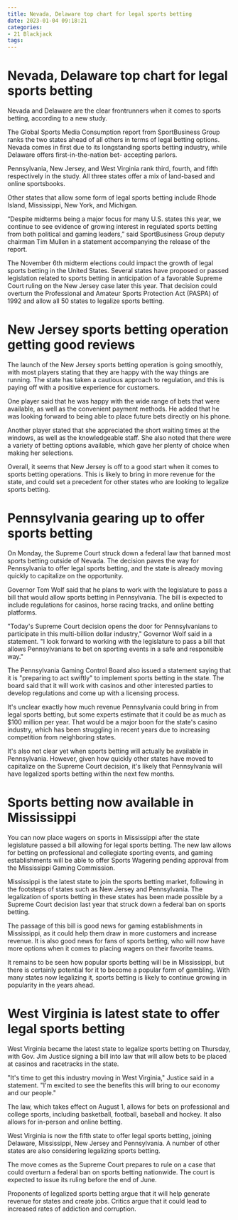 ```yaml
---
title: Nevada, Delaware top chart for legal sports betting
date: 2023-01-04 09:18:21
categories:
- 21 Blackjack
tags:
---
```



#  Nevada, Delaware top chart for legal sports betting

Nevada and Delaware are the clear frontrunners when it comes to sports betting, according to a new study.

The Global Sports Media Consumption report from SportBusiness Group ranks the two states ahead of all others in terms of legal betting options. Nevada comes in first due to its longstanding sports betting industry, while Delaware offers first-in-the-nation bet- accepting parlors.

Pennsylvania, New Jersey, and West Virginia rank third, fourth, and fifth respectively in the study. All three states offer a mix of land-based and online sportsbooks.

Other states that allow some form of legal sports betting include Rhode Island, Mississippi, New York, and Michigan.

“Despite midterms being a major focus for many U.S. states this year, we continue to see evidence of growing interest in regulated sports betting from both political and gaming leaders,” said SportBusiness Group deputy chairman Tim Mullen in a statement accompanying the release of the report.

The November 6th midterm elections could impact the growth of legal sports betting in the United States. Several states have proposed or passed legislation related to sports betting in anticipation of a favorable Supreme Court ruling on the New Jersey case later this year. That decision could overturn the Professional and Amateur Sports Protection Act (PASPA) of 1992 and allow all 50 states to legalize sports betting.

#  New Jersey sports betting operation getting good reviews

The launch of the New Jersey sports betting operation is going smoothly, with most players stating that they are happy with the way things are running. The state has taken a cautious approach to regulation, and this is paying off with a positive experience for customers.

One player said that he was happy with the wide range of bets that were available, as well as the convenient payment methods. He added that he was looking forward to being able to place future bets directly on his phone.

Another player stated that she appreciated the short waiting times at the windows, as well as the knowledgeable staff. She also noted that there were a variety of betting options available, which gave her plenty of choice when making her selections.

Overall, it seems that New Jersey is off to a good start when it comes to sports betting operations. This is likely to bring in more revenue for the state, and could set a precedent for other states who are looking to legalize sports betting.

#  Pennsylvania gearing up to offer sports betting

On Monday, the Supreme Court struck down a federal law that banned most sports betting outside of Nevada. The decision paves the way for Pennsylvania to offer legal sports betting, and the state is already moving quickly to capitalize on the opportunity.

Governor Tom Wolf said that he plans to work with the legislature to pass a bill that would allow sports betting in Pennsylvania. The bill is expected to include regulations for casinos, horse racing tracks, and online betting platforms.

"Today's Supreme Court decision opens the door for Pennsylvanians to participate in this multi-billion dollar industry," Governor Wolf said in a statement. "I look forward to working with the legislature to pass a bill that allows Pennsylvanians to bet on sporting events in a safe and responsible way."

The Pennsylvania Gaming Control Board also issued a statement saying that it is "preparing to act swiftly" to implement sports betting in the state. The board said that it will work with casinos and other interested parties to develop regulations and come up with a licensing process.

It's unclear exactly how much revenue Pennsylvania could bring in from legal sports betting, but some experts estimate that it could be as much as $100 million per year. That would be a major boon for the state's casino industry, which has been struggling in recent years due to increasing competition from neighboring states.

It's also not clear yet when sports betting will actually be available in Pennsylvania. However, given how quickly other states have moved to capitalize on the Supreme Court decision, it's likely that Pennsylvania will have legalized sports betting within the next few months.

#  Sports betting now available in Mississippi

You can now place wagers on sports in Mississippi after the state legislature passed a bill allowing for legal sports betting. The new law allows for betting on professional and collegiate sporting events, and gaming establishments will be able to offer Sports Wagering pending approval from the Mississippi Gaming Commission.

Mississippi is the latest state to join the sports betting market, following in the footsteps of states such as New Jersey and Pennsylvania. The legalization of sports betting in these states has been made possible by a Supreme Court decision last year that struck down a federal ban on sports betting.

The passage of this bill is good news for gaming establishments in Mississippi, as it could help them draw in more customers and increase revenue. It is also good news for fans of sports betting, who will now have more options when it comes to placing wagers on their favorite teams.

It remains to be seen how popular sports betting will be in Mississippi, but there is certainly potential for it to become a popular form of gambling. With many states now legalizing it, sports betting is likely to continue growing in popularity in the years ahead.

#  West Virginia is latest state to offer legal sports betting

West Virginia became the latest state to legalize sports betting on Thursday, with Gov. Jim Justice signing a bill into law that will allow bets to be placed at casinos and racetracks in the state.

"It's time to get this industry moving in West Virginia," Justice said in a statement. "I'm excited to see the benefits this will bring to our economy and our people."

The law, which takes effect on August 1, allows for bets on professional and college sports, including basketball, football, baseball and hockey. It also allows for in-person and online betting.

West Virginia is now the fifth state to offer legal sports betting, joining Delaware, Mississippi, New Jersey and Pennsylvania. A number of other states are also considering legalizing sports betting.

The move comes as the Supreme Court prepares to rule on a case that could overturn a federal ban on sports betting nationwide. The court is expected to issue its ruling before the end of June.

Proponents of legalized sports betting argue that it will help generate revenue for states and create jobs. Critics argue that it could lead to increased rates of addiction and corruption.